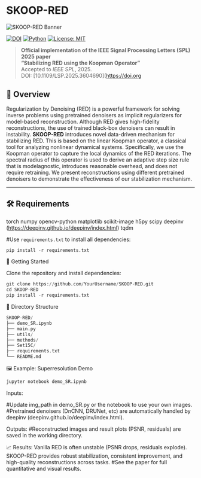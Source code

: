 # SKOOP-RED

![SKOOP-RED Banner](docs/images/skoop_red_banner.svg)

[![DOI](https://zenodo.org/badge/DOI/10.1109/LSP.2025.3604690.svg)](https://doi.org/10.1109/LSP.2025.3604690)
[![Python](https://img.shields.io/badge/python-3.9+-blue.svg)](https://www.python.org/)
[![License: MIT](https://img.shields.io/badge/License-MIT-green.svg)](LICENSE)

> **Official implementation of the IEEE Signal Processing Letters (SPL) 2025 paper**  
> **“Stabilizing RED using the Koopman Operator”**  
> Accepted to *IEEE SPL*, 2025.  
> DOI: [10.1109/LSP.2025.3604690](https://doi.org


## 📌 Overview

Regularization by Denoising (RED) is a powerful framework for solving inverse problems using pretrained denoisers as implicit regularizers for
model-based reconstruction. Although RED gives high-fidelity reconstructions, the use of trained black-box denoisers can result in instability. 
**SKOOP-RED** introduces novel data-driven mechanism for stabilizing RED. This is based on the linear Koopman operator, a classical tool for analyzing nonlinear dynamical systems. Specifically, we use the Koopman operator to capture the local dynamics of the RED iterations. The spectral radius of this operator is used to derive an adaptive step size rule that is modelagnostic, introduces reasonable overhead, and does not require retraining. We present reconstructions using different pretrained denoisers to demonstrate the effectiveness of our stabilization mechanism.

---


## 🛠 Requirements

torch
numpy
opencv-python
matplotlib
scikit-image
h5py
scipy
deepinv (https://deepinv.github.io/deepinv/index.html)
tqdm

#Use `requirements.txt` to install all dependencies:
```python
pip install -r requirements.txt
```

🚀 Getting Started

Clone the repository and install dependencies:
```python
git clone https://github.com/YourUsername/SKOOP-RED.git
cd SKOOP-RED
pip install -r requirements.txt
```

📂 Directory Structure
```python
SKOOP-RED/
├── demo_SR.ipynb           
├── main.py             
├── utils/               
├── methods/
├── Set15C/             
├── requirements.txt
└── README.md
```
🖼 Example: Superresolution Demo
```python
jupyter notebook demo_SR.ipynb
```

Inputs:

#Update img_path in demo_SR.py or the notebook to use your own images.
#Pretrained denoisers (DnCNN, DRUNet, etc) are automatically handled by deepinv (deepinv.github.io/deepinv/index.html).


Outputs:
#Reconstructed images and result plots (PSNR, residuals) are saved in the working directory.

📈 Results:
Vanilla RED is often unstable (PSNR drops, residuals explode).
SKOOP-RED provides robust stabilization, consistent improvement, and high-quality reconstructions across tasks.
#See the paper for full quantitative and visual results.
